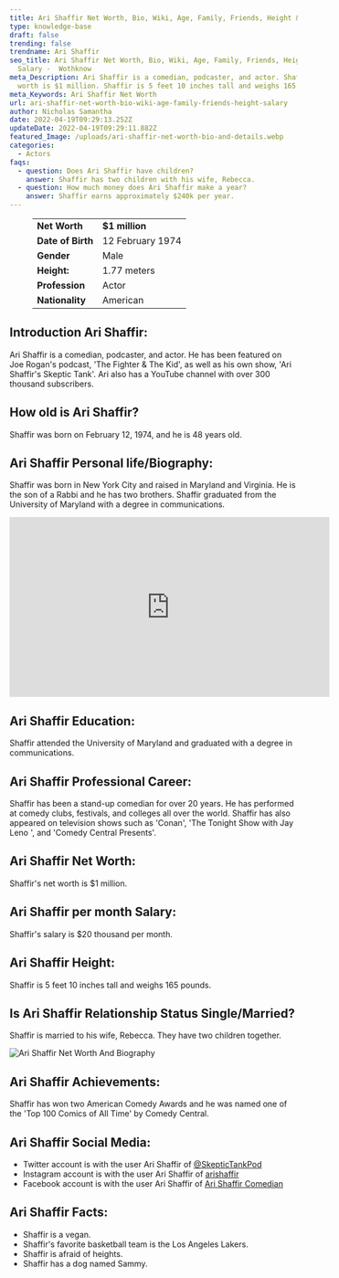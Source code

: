 ```yaml
---
title: Ari Shaffir Net Worth, Bio, Wiki, Age, Family, Friends, Height & Salary
type: knowledge-base
draft: false
trending: false
trendname: Ari Shaffir
seo_title: Ari Shaffir Net Worth, Bio, Wiki, Age, Family, Friends, Height &
  Salary -  Wothknow
meta_Description: Ari Shaffir is a comedian, podcaster, and actor. Shaffir's net
  worth is $1 million. Shaffir is 5 feet 10 inches tall and weighs 165 pounds.
meta_Keywords: Ari Shaffir Net Worth
url: ari-shaffir-net-worth-bio-wiki-age-family-friends-height-salary
author: Nicholas Samantha
date: 2022-04-19T09:29:13.252Z
updateDate: 2022-04-19T09:29:11.882Z
featured_Image: /uploads/ari-shaffir-net-worth-bio-and-details.webp
categories:
  - Actors
faqs:
  - question: Does Ari Shaffir have children?
    answer: Shaffir has two children with his wife, Rebecca.
  - question: How much money does Ari Shaffir make a year?
    answer: Shaffir earns approximately $240k per year.
---
```

<figure class="wp-block-table is-style-stripes">
  <table>
    <tbody>
      <tr>
        <td>
          <strong>Net Worth</strong>
        </td>
        <td>
          <strong>$1 million</strong>
        </td>
      </tr>
      <tr>
        <td>
          <strong>Date of Birth</strong>
        </td>
        <td>12 February 1974</td>
      </tr>
      <tr>
        <td>
          <strong>Gender</strong>
        </td>
        <td>Male</td>
      </tr>
      <tr>
        <td>
          <strong>Height:</strong>
        </td>
        <td>1.77 meters</td>
      </tr>
      <tr>
        <td>
          <strong>Profession</strong>
        </td>
        <td>Actor</td>
      </tr>
      <tr>
        <td>
          <strong>Nationality</strong>
        </td>
        <td>American</td>
      </tr>
    </tbody>
  </table>
</figure>

## **Introduction Ari Shaffir:**

Ari Shaffir is a comedian, podcaster, and actor. He has been featured on Joe Rogan's podcast, 'The Fighter & The Kid', as well as his own show, 'Ari Shaffir's Skeptic Tank'. Ari also has a YouTube channel with over 300 thousand subscribers.

## **How old is Ari Shaffir?**

Shaffir was born on February 12, 1974, and he is 48 years old.

## **Ari Shaffir Personal life/Biography:**

Shaffir was born in New York City and raised in Maryland and Virginia. He is the son of a Rabbi and he has two brothers. Shaffir graduated from the University of Maryland with a degree in communications.

<iframe width="560" height="315" src="https://www.youtube.com/embed/FjSC5Gv5eKw" title="YouTube video player" frameborder="0" allow="accelerometer; autoplay; clipboard-write; encrypted-media; gyroscope; picture-in-picture" allowfullscreen></iframe>

## **Ari Shaffir Education:**

Shaffir attended the University of Maryland and graduated with a degree in communications.

## **Ari Shaffir Professional Career:**

Shaffir has been a stand-up comedian for over 20 years. He has performed at comedy clubs, festivals, and colleges all over the world. Shaffir has also appeared on television shows such as 'Conan', 'The Tonight Show with Jay Leno ', and 'Comedy Central Presents'.

## **Ari Shaffir Net Worth:**

Shaffir's net worth is $1 million.

## **Ari Shaffir per month Salary:**

Shaffir's salary is $20 thousand per month.

## **Ari Shaffir Height:**

Shaffir is 5 feet 10 inches tall and weighs 165 pounds.

## **Is Ari Shaffir Relationship Status Single/Married?**

Shaffir is married to his wife, Rebecca. They have two children together.

![Ari Shaffir Net Worth And Biography](/uploads/ari-shaffir-net-worth-.webp)

## **Ari Shaffir Achievements:**

Shaffir has won two American Comedy Awards and he was named one of the 'Top 100 Comics of All Time' by Comedy Central.

## **Ari Shaffir Social Media:**

* Twitter account is with the user Ari Shaffir of <a href="https://twitter.com/SkepticTankPod" target="_blank" rel="nofollow" rel="noopener">@SkepticTankPod</a>
* Instagram account is with the user Ari Shaffir of <a href="https://www.instagram.com/arishaffir/" target="_blank" rel="nofollow" rel="noopener">arishaffir</a>
* Facebook account is with the user Ari Shaffir of <a href="https://web.facebook.com/arishaffirstandup/" target="_blank" rel="nofollow" rel="noopener">Ari Shaffir Comedian</a>

## **Ari Shaffir Facts:**

* Shaffir is a vegan.
* Shaffir's favorite basketball team is the Los Angeles Lakers.
* Shaffir is afraid of heights.
* Shaffir has a dog named Sammy.